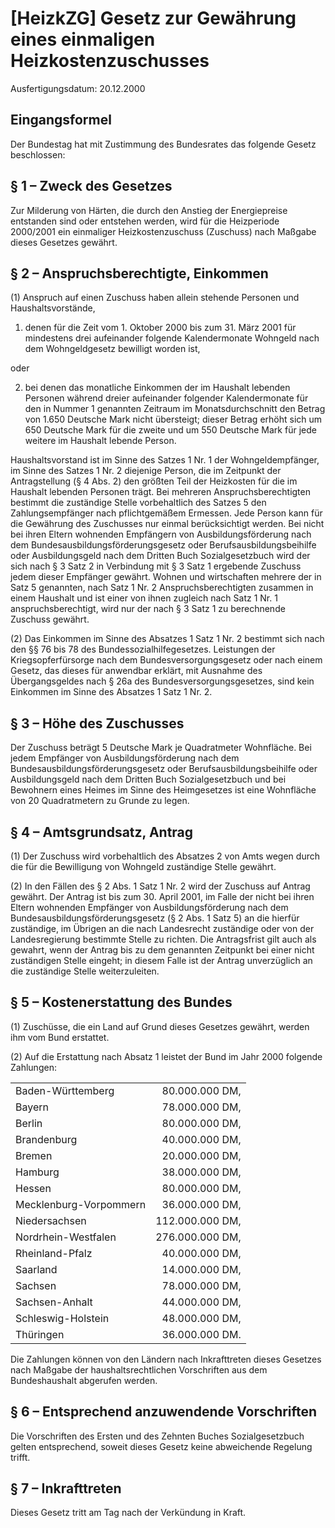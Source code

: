 # [HeizkZG] Gesetz zur Gewährung eines einmaligen Heizkostenzuschusses

Ausfertigungsdatum: 20.12.2000

 

## Eingangsformel

Der Bundestag hat mit Zustimmung des Bundesrates das folgende Gesetz beschlossen:


## § 1 – Zweck des Gesetzes

Zur Milderung von Härten, die durch den Anstieg der Energiepreise entstanden sind oder entstehen werden, wird für die Heizperiode 2000/2001 ein einmaliger Heizkostenzuschuss (Zuschuss) nach Maßgabe dieses Gesetzes gewährt.


## § 2 – Anspruchsberechtigte, Einkommen

(1) Anspruch auf einen Zuschuss haben allein stehende Personen und Haushaltsvorstände,

1. denen für die Zeit vom 1. Oktober 2000 bis zum 31. März 2001 für mindestens drei aufeinander folgende Kalendermonate Wohngeld nach dem Wohngeldgesetz bewilligt worden ist,

oder

2. bei denen das monatliche Einkommen der im Haushalt lebenden Personen während dreier aufeinander folgender Kalendermonate für den in Nummer 1 genannten Zeitraum im Monatsdurchschnitt den Betrag von 1.650 Deutsche Mark nicht übersteigt; dieser Betrag erhöht sich um 650 Deutsche Mark für die zweite und um 550 Deutsche Mark für jede weitere im Haushalt lebende Person.

Haushaltsvorstand ist im Sinne des Satzes 1 Nr. 1 der Wohngeldempfänger, im Sinne des Satzes 1 Nr. 2 diejenige Person, die im Zeitpunkt der Antragstellung (§ 4 Abs. 2) den größten Teil der Heizkosten für die im Haushalt lebenden Personen trägt. Bei mehreren Anspruchsberechtigten bestimmt die zuständige Stelle vorbehaltlich des Satzes 5 den Zahlungsempfänger nach pflichtgemäßem Ermessen. Jede Person kann für die Gewährung des Zuschusses nur einmal berücksichtigt werden. Bei nicht bei ihren Eltern wohnenden Empfängern von Ausbildungsförderung nach dem Bundesausbildungsförderungsgesetz oder Berufsausbildungsbeihilfe oder Ausbildungsgeld nach dem Dritten Buch Sozialgesetzbuch wird der sich nach § 3 Satz 2 in Verbindung mit § 3 Satz 1 ergebende Zuschuss jedem dieser Empfänger gewährt. Wohnen und wirtschaften mehrere der in Satz 5 genannten, nach Satz 1 Nr. 2 Anspruchsberechtigten zusammen in einem Haushalt und ist einer von ihnen zugleich nach Satz 1 Nr. 1 anspruchsberechtigt, wird nur der nach § 3 Satz 1 zu berechnende Zuschuss gewährt.

(2) Das Einkommen im Sinne des Absatzes 1 Satz 1 Nr. 2 bestimmt sich nach den §§ 76 bis 78 des Bundessozialhilfegesetzes. Leistungen der Kriegsopferfürsorge nach dem Bundesversorgungsgesetz oder nach einem Gesetz, das dieses für anwendbar erklärt, mit Ausnahme des Übergangsgeldes nach § 26a des Bundesversorgungsgesetzes, sind kein Einkommen im Sinne des Absatzes 1 Satz 1 Nr. 2.


## § 3 – Höhe des Zuschusses

Der Zuschuss beträgt 5 Deutsche Mark je Quadratmeter Wohnfläche. Bei jedem Empfänger von Ausbildungsförderung nach dem Bundesausbildungsförderungsgesetz oder Berufsausbildungsbeihilfe oder Ausbildungsgeld nach dem Dritten Buch Sozialgesetzbuch und bei Bewohnern eines Heimes im Sinne des Heimgesetzes ist eine Wohnfläche von 20 Quadratmetern zu Grunde zu legen.


## § 4 – Amtsgrundsatz, Antrag

(1) Der Zuschuss wird vorbehaltlich des Absatzes 2 von Amts wegen durch die für die Bewilligung von Wohngeld zuständige Stelle gewährt.

(2) In den Fällen des § 2 Abs. 1 Satz 1 Nr. 2 wird der Zuschuss auf Antrag gewährt. Der Antrag ist bis zum 30. April 2001, im Falle der nicht bei ihren Eltern wohnenden Empfänger von Ausbildungsförderung nach dem Bundesausbildungsförderungsgesetz (§ 2 Abs. 1 Satz 5) an die hierfür zuständige, im Übrigen an die nach Landesrecht zuständige oder von der Landesregierung bestimmte Stelle zu richten. Die Antragsfrist gilt auch als gewahrt, wenn der Antrag bis zu dem genannten Zeitpunkt bei einer nicht zuständigen Stelle eingeht; in diesem Falle ist der Antrag unverzüglich an die zuständige Stelle weiterzuleiten.


## § 5 – Kostenerstattung des Bundes

(1) Zuschüsse, die ein Land auf Grund dieses Gesetzes gewährt, werden ihm vom Bund erstattet.

(2) Auf die Erstattung nach Absatz 1 leistet der Bund im Jahr 2000 folgende Zahlungen:  
  

|                        |                 |
|:-----------------------|----------------:|
| Baden-Württemberg      |  80.000.000 DM, |
| Bayern                 |  78.000.000 DM, |
| Berlin                 |  80.000.000 DM, |
| Brandenburg            |  40.000.000 DM, |
| Bremen                 |  20.000.000 DM, |
| Hamburg                |  38.000.000 DM, |
| Hessen                 |  80.000.000 DM, |
| Mecklenburg-Vorpommern |  36.000.000 DM, |
| Niedersachsen          | 112.000.000 DM, |
| Nordrhein-Westfalen    | 276.000.000 DM, |
| Rheinland-Pfalz        |  40.000.000 DM, |
| Saarland               |  14.000.000 DM, |
| Sachsen                |  78.000.000 DM, |
| Sachsen-Anhalt         |  44.000.000 DM, |
| Schleswig-Holstein     |  48.000.000 DM, |
| Thüringen              |  36.000.000 DM. |

  
  
Die Zahlungen können von den Ländern nach Inkrafttreten dieses Gesetzes nach Maßgabe der haushaltsrechtlichen Vorschriften aus dem Bundeshaushalt abgerufen werden.


## § 6 – Entsprechend anzuwendende Vorschriften

Die Vorschriften des Ersten und des Zehnten Buches Sozialgesetzbuch gelten entsprechend, soweit dieses Gesetz keine abweichende Regelung trifft.


## § 7 – Inkrafttreten

Dieses Gesetz tritt am Tag nach der Verkündung in Kraft.
